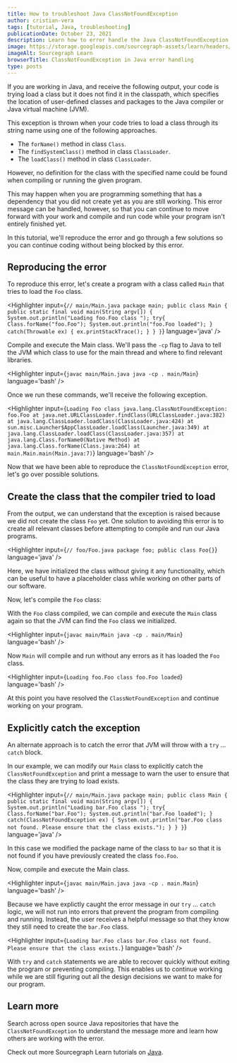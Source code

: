 ```yaml
---
title: How to troubleshoot Java ClassNotFoundException
author: cristian-vera
tags: [tutorial, Java, troubleshooting]
publicationDate: October 23, 2021
description: Learn how to error handle the Java ClassNotFoundException
image: https://storage.googleapis.com/sourcegraph-assets/learn/headers/sourcegraph-learn-header.png
imageAlt: Sourcegraph Learn
browserTitle: ClassNotFoundException in Java error handling
type: posts
---
```


If you are working in Java, and receive the following output, your code is trying load a class but it does not find it in the classpath, which specifies the location of user-defined classes and packages to the Java compiler or Java virtual machine (JVM).

<Highlighter
input='java.lang.ClassNotFoundException: foo.Foo'
language='bash'
/>

This exception is thrown when your code tries to load a class through its string name using one of the following approaches.

- The `forName()` method in class `Class`.
- The `findSystemClass()` method in class `ClassLoader`.
- The `loadClass()` method in class `ClassLoader`.

However, no definition for the class with the specified name could be found when compiling or running the given program.

This may happen when you are programming something that has a dependency that you did not create yet as you are still working. This error message can be handled, however, so that you can continue to move forward with your work and compile and run code while your program isn't entirely finished yet.

In this tutorial, we'll reproduce the error and go through a few solutions so you can continue coding without being blocked by this error.

## Reproducing the error

To reproduce this error, let's create a program with a class called `Main` that tries to load the `Foo` class.

<Highlighter
input={`// main/Main.java
package main;
public class Main {
    public static final void main(String argv[]) {
        System.out.println("Loading foo.Foo class ");
        try{
            Class.forName("foo.Foo");
            System.out.println("foo.Foo loaded");
        } catch(Throwable ex) {
            ex.printStackTrace();
        }
    }
}`}
language='java'
/>

Compile and execute the Main class. We'll pass the `-cp` flag to Java to tell the JVM which class to use for the main thread and where to find relevant libraries.

<Highlighter
input={`javac main/Main.java
java -cp . main/Main`}
language='bash'
/>

Once we run these commands, we'll receive the following exception.

<Highlighter
input={`Loading Foo class
java.lang.ClassNotFoundException: foo.Foo
        at java.net.URLClassLoader.findClass(URLClassLoader.java:382)
        at java.lang.ClassLoader.loadClass(ClassLoader.java:424)
        at sun.misc.Launcher$AppClassLoader.loadClass(Launcher.java:349)
        at java.lang.ClassLoader.loadClass(ClassLoader.java:357)
        at java.lang.Class.forName0(Native Method)
        at java.lang.Class.forName(Class.java:264)
        at main.Main.main(Main.java:7)`}
language='bash'
/>

Now that we have been able to reproduce the `ClassNotFoundException` error, let's go over possible solutions.

## Create the class that the compiler tried to load

From the output, we can understand that the exception is raised because we did not create the class `Foo` yet. One solution to avoiding this error is to create all relevant classes before attempting to compile and run our Java programs.

<Highlighter
input={`// foo/Foo.java
package foo;
public class Foo{}`}
language='java'
/>

Here, we have initialized the class without giving it any functionality, which can be useful to have a placeholder class while working on other parts of our software.

Now, let's compile the `Foo` class:

<Highlighter
input='javac foo/Foo.java'
language='bash'
/>

With the `Foo` class compiled, we can compile and execute the `Main` class again so that the JVM can find the `Foo` class we initialized.

<Highlighter
input={`javac main/Main
java -cp . main/Main`}
language='bash'
/>

Now `Main` will compile and run without any errors as it has loaded the `Foo` class.

<Highlighter
input={`Loading foo.Foo class
foo.Foo loaded`}
language='bash'
/>

At this point you have resolved the `ClassNotFoundException` and continue working on your program.

## Explicitly catch the exception

An alternate approach is to catch the error that JVM will throw with a `try` ... `catch` block.

In our example, we can modify our `Main` class to explicitly catch the `ClassNotFoundException` and print a message to warn the user to ensure that the class they are trying to load exists.

<Highlighter
input={`// main/Main.java
package main;
public class Main {
    public static final void main(String argv[]) {
        System.out.println("Loading bar.Foo class ");
        try{
            Class.forName("bar.Foo");
            System.out.println("bar.Foo loaded");
        } catch(ClassNotFoundException ex) {
            System.out.println("bar.Foo class not found. Please ensure that the class exists.");
        }
    }
}`}
language='java'
/>

In this case we modified the package name of the class to `bar` so that it is not found if you have previously created the class `foo.Foo`.

Now, compile and execute the Main class.

<Highlighter
input={`javac main/Main.java
java -cp . main.Main`}
language='bash'
/>

Because we have explictly caught the error message in our `try` ... `catch` logic, we will not run into errors that prevent the program from compiling and running. Instead, the user receives a helpful message so that they know they still need to create the `bar.Foo` class.

<Highlighter
input={`Loading bar.Foo class
bar.Foo class not found. Please ensure that the class exists.`}
language='bash'
/>

With `try` and `catch` statements we are able to recover quickly without exiting the program or preventing compiling. This enables us to continue working while we are still figuring out all the design decisions we want to make for our program.

## Learn more

Search across open source Java repositories that have the `ClassNotFoundException` to understand the message more and learn how others are working with the error.

<SourcegraphSearch query="ClassNotFoundException lang:java" patternType="literal"/>

Check out more Sourcegraph Learn tutorials on [Java](https://learn.sourcegraph.com/tags/java).

